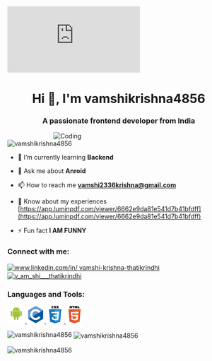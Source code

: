 [![MasterHead](https://www.freepik.com/free-vector/day-programmer-poster_30161791.htm#query=coding%20gif&position=1&from_view=keyword&track=ais_user&uuid=67c8df4c-cde7-4d56-9416-34093d1b621c)](https://vamshikrishna4856.io)
<h1 align="center">Hi 👋, I'm vamshikrishna4856</h1>
<h3 align="center">A passionate frontend developer from India</h3>
<img align="right" alt="Coding" width="400" src="https://i.gifer.com/2GU.mp4">

<p align="left"> <img src="https://komarev.com/ghpvc/?username=vamshikrishna4856&label=Profile%20views&color=0e75b6&style=flat" alt="vamshikrishna4856" /> </p>

- 🌱 I’m currently learning **Backend**

- 💬 Ask me about **Anroid**

- 📫 How to reach me **vamshi2336krishna@gmail.com**

- 📄 Know about my experiences [https://app.luminpdf.com/viewer/6662e9da81e541d7b41bfdff](https://app.luminpdf.com/viewer/6662e9da81e541d7b41bfdff)

- ⚡ Fun fact **I AM FUNNY**

<h3 align="left">Connect with me:</h3>
<p align="left">
<a href="https://linkedin.com/in/www.linkedin.com/in/ vamshi-krishna-thatikrindhi" target="blank"><img align="center" src="https://raw.githubusercontent.com/rahuldkjain/github-profile-readme-generator/master/src/images/icons/Social/linked-in-alt.svg" alt="www.linkedin.com/in/ vamshi-krishna-thatikrindhi" height="30" width="40" /></a>
<a href="https://instagram.com/v_am_shi___thatikrindhi" target="blank"><img align="center" src="https://raw.githubusercontent.com/rahuldkjain/github-profile-readme-generator/master/src/images/icons/Social/instagram.svg" alt="v_am_shi___thatikrindhi" height="30" width="40" /></a>
</p>

<h3 align="left">Languages and Tools:</h3>
<p align="left"> <a href="https://developer.android.com" target="_blank" rel="noreferrer"> <img src="https://raw.githubusercontent.com/devicons/devicon/master/icons/android/android-original-wordmark.svg" alt="android" width="40" height="40"/> </a> <a href="https://www.cprogramming.com/" target="_blank" rel="noreferrer"> <img src="https://raw.githubusercontent.com/devicons/devicon/master/icons/c/c-original.svg" alt="c" width="40" height="40"/> </a> <a href="https://www.w3schools.com/css/" target="_blank" rel="noreferrer"> <img src="https://raw.githubusercontent.com/devicons/devicon/master/icons/css3/css3-original-wordmark.svg" alt="css3" width="40" height="40"/> </a> <a href="https://www.w3.org/html/" target="_blank" rel="noreferrer"> <img src="https://raw.githubusercontent.com/devicons/devicon/master/icons/html5/html5-original-wordmark.svg" alt="html5" width="40" height="40"/> </a> </p>

<p><img align="left" src="https://github-readme-stats.vercel.app/api/top-langs?username=vamshikrishna4856&show_icons=true&locale=en&layout=compact" alt="vamshikrishna4856" /></p>

<p>&nbsp;<img align="center" src="https://github-readme-stats.vercel.app/api?username=vamshikrishna4856&show_icons=true&locale=en" alt="vamshikrishna4856" /></p>

<p><img align="center" src="https://github-readme-streak-stats.herokuapp.com/?user=vamshikrishna4856&" alt="vamshikrishna4856" /></p>



